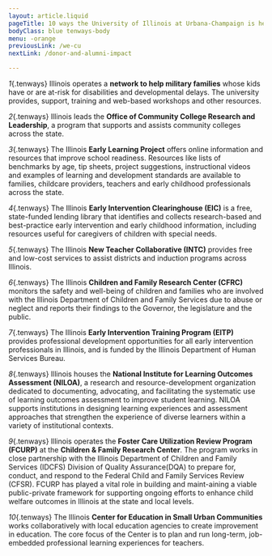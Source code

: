 ```yaml
---
layout: article.liquid
pageTitle: 10 ways the University of Illinois at Urbana-Champaign is helping kids and families across the state
bodyClass: blue tenways-body
menu: -orange
previousLink: /we-cu
nextLink: /donor-and-alumni-impact

---
```


*1*{.tenways} Illinois operates a **network to help military families** whose kids have or are at-risk for disabilities and developmental delays. The university provides, support, training and web-based workshops and other resources.

*2*{.tenways} Illinois leads the **Office of Community College Research and Leadership**, a program that supports and assists community colleges across the state.

*3*{.tenways} The Illinois **Early Learning Project** offers online information and resources that improve school readiness. Resources like lists of benchmarks by age, tip sheets, project suggestions, instructional videos and examples of learning and development standards are available to families, childcare providers, teachers and early childhood professionals across the state.

*4*{.tenways} The Illinois **Early Intervention Clearinghouse (EIC)** is a free, state-funded lending library that identifies and collects research-based and best-practice early intervention and early childhood information, including resources useful for caregivers of children with special needs.

*5*{.tenways} The Illinois **New Teacher Collaborative (INTC)** provides free and low-cost services to assist districts and induction programs across Illinois.

*6*{.tenways} The Illinois **Children and Family Research Center (CFRC)** monitors the safety and well-being of children and families who are involved with the Illinois Department of Children and Family Services due to abuse or neglect and reports their findings to the Governor, the legislature and the public.

*7*{.tenways} The Illinois **Early Intervention Training Program (EITP)** provides professional development opportunities for all early intervention professionals in Illinois, and is funded by the Illinois Department of Human Services Bureau.

*8*{.tenways} Illinois houses the **National Institute for Learning Outcomes Assessment (NILOA)**, a research and resource-development organization dedicated to documenting, advocating, and facilitating the systematic use of learning outcomes assessment to improve student learning. NILOA supports institutions in designing learning experiences and assessment approaches that strengthen the experience of diverse learners within a variety of institutional contexts.

*9*{.tenways} Illinois operates the **Foster Care Utilization Review Program (FCURP)** at the **Children & Family Research Center**. The program works in close partnership with the Illinois Department of Children and Family Services (IDCFS) Division of Quality Assurance(DQA) to prepare for, conduct, and respond to the Federal Child and Family Services Review (CFSR). FCURP has played a vital role in building and maint-aining a viable public-private framework for supporting ongoing efforts to enhance child welfare outcomes in Illinois at the state and local levels.

*10*{.tenways} The Illinois **Center for Education in Small Urban Communities** works collaboratively with local education agencies to create improvement in education. The core focus  of the Center is to plan and run long-term, job-embedded professional learning experiences for teachers.
